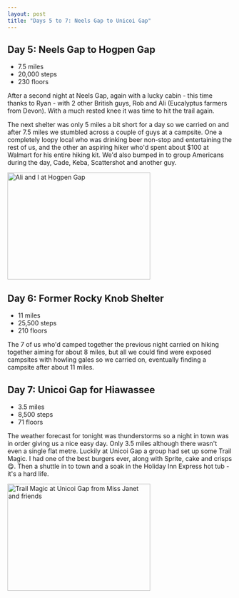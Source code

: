 ```yaml
---
layout: post
title: "Days 5 to 7: Neels Gap to Unicoi Gap"
---
```


## Day 5: Neels Gap to Hogpen Gap

- 7.5 miles
- 20,000 steps
- 230 floors

After a second night at Neels Gap, again with a lucky cabin - this time thanks to Ryan - with 2 other British guys, Rob and Ali (Eucalyptus farmers from Devon). With a much rested knee it was time to hit the trail again. 

The next shelter was only 5 miles a bit short for a day so we carried on and after 7.5 miles we stumbled across a couple of guys at a campsite. One a completely loopy local who was drinking beer non-stop and entertaining the rest of us, and the other an aspiring hiker who'd spent about $100 at Walmart for his entire hiking kit. We'd also bumped in to group Americans during the day, Cade, Keba, Scattershot and another guy.

<a data-flickr-embed="true"  href="https://www.flickr.com/photos/martinsteel/25739735610/in/album-72157663892918234/" title="Ali and I at Hogpen Gap"><img src="https://farm2.staticflickr.com/1541/25739735610_8567078860_n.jpg" width="320" height="240" alt="Ali and I at Hogpen Gap"></a><script async src="//embedr.flickr.com/assets/client-code.js" charset="utf-8"></script>

## Day 6: Former Rocky Knob Shelter

- 11 miles
- 25,500 steps
- 210 floors

The 7 of us who'd camped together the previous night carried on hiking together aiming for about 8 miles, but all we could find were exposed campsites with howling gales so we carried on, eventually finding a campsite after about 11 miles.


## Day 7: Unicoi Gap for Hiawassee

- 3.5 miles
- 8,500 steps
- 71 floors

The weather forecast for tonight was thunderstorms so a night in town was in order giving us a nice easy day. Only 3.5 miles although there wasn't even a single flat metre. Luckily at Unicoi Gap a group had set up some Trail Magic. I had one of the best burgers ever, along with Sprite, cake and crisps 😋. Then a shuttle in to town and a soak in the Holiday Inn Express hot tub - it's a hard life.

<a data-flickr-embed="true"  href="https://www.flickr.com/photos/martinsteel/25410359053/in/album-72157663892918234/" title="Trail Magic at Unicoi Gap from Miss Janet and friends"><img src="https://farm2.staticflickr.com/1574/25410359053_e7cf47bd6f_n.jpg" width="320" height="240" alt="Trail Magic at Unicoi Gap from Miss Janet and friends"></a><script async src="//embedr.flickr.com/assets/client-code.js" charset="utf-8"></script>